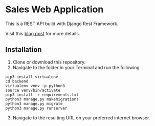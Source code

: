 # Sales Web Application

This is a REST API build with Django Rest Framework.

Visit this [blog post](http://krishel.com/sales_web_application) for more details.

## Installation
1. Clone or download this repository.
2. Navigate to the folder in your Terminal and run the following

```
pip3 install virtualenv
cd backend
virtualenv venv -p python3
source venv/bin/activate
pip3 install -r requirements.txt
python3 manage.py makemigrations
python3 manage.py migrate
python3 manage.py runserver
```
3. Navigate to the resulting URL on your preferred internet browser.